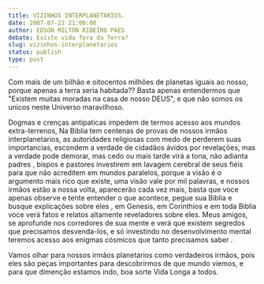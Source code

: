 ```yaml
---
title: VIZINHOS INTERPLANETARIOS.
date: 2007-07-22 21:00:00
author: EDSON MILTON RIBEIRO PAES
debate: Existe vida fora da Terra?
slug: vizinhos-interplanetarios
status: publish 
type: post
---
```


Com mais de um bilhão e oitocentos milhões de planetas iguais ao nosso, porque apenas a terra seria habitada?? Basta apenas entendermos que "Existem muitas moradas na casa de nosso DEUS", e que não somos os unicos neste Universo maravilhoso.  

Dogmas e crenças antipaticas impedem de termos acesso aos mundos extra-terrenos, Na Biblia tem centenas de provas de nossos irmãos interplanetarios, as autoridades religiosas com medo de perderem suas importancias, escondem a verdade de cidadãos ávidos por revelações, mas a verdade pode demorar, mas cedo ou mais tarde virá a tona, não adianta padres , bispos e pastores investirem em lavagem cerebral de seus fiéis para que não acreditem em mundos paralelos, porque a visão é o argumento mais rico que existe, uma visão vale por mil palavras, e nossos irmãos estão a nossa volta, aparecerão cada vez mais, basta que voce apenas observe e tente entender o que acontece, pegue sua Biblia e busque explicações sobre eles , em Genesis, em Corinthios e em toda Biblia voce verá fatos e relatos altamente reveladores sobre eles. Meus amigos, se aprofunde nos corredores de sua mente e verá que existem segredos que precisamos desvenda-los, e só investindo no desenvolvimento mental teremos acesso aos enigmas cósmicos que tanto precisamos saber .  

Vamos olhar para nossos irmãos planetarios como verdadeiros irmãos, pois eles são peças importantes para descobrirmos de que mundo viemos, e para que dimenção estamos indo, boa sorte Vida Longa a todos.
